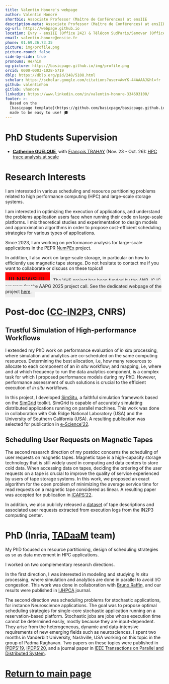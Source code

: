 ```yaml
---
title: Valentin Honore's webpage
author: Valentin Honoré
shortbio: Associate Professor (Maître de Conférences) at ensIIE
description-meta: Associate Professor (Maître de Conférences) at ensIIE
og-url: https://webpage.github.io
location: Evry - ensIIE (Office 242) & Télécom SudParis/Samovar (Office C404)
email: valentin.honore@ensiie.fr
phone: 01.69.36.73.35
picture: img/profile.png
picture-round: false
side-by-side: true
pronouns: He/him
og-picture: https://basicpage.github.io/img/profile.png
orcid: 0000-0003-1028-5719
dblp: https://dblp.org/pid/248/5108.html
scholar: https://scholar.google.com/citations?user=AwYK-44AAAAJ&hl=fr
github: valentinhon
gitlab: vhonore
linkedin: https://www.linkedin.com/in/valentin-honore-334693100/
footer: >-
  Based on the
  [basicpage template](https://github.com/basicpage/basicpage.github.io),
  made to be easy to use! 🎓
---
```



# PhD Students Supervision

- **[Catherine GUELQUE](https://wiki.khatharsis.com/)**, with [François TRAHAY](https://trahay.wp.imtbs-tsp.eu/) (Nov. 23 - Oct. 26): [HPC trace analysis at scale](https://theses.fr/s374880?domaine=theses)



# Research Interests

I am interested in various scheduling and resource partitioning problems related to high performance computing (HPC) and large-scale storage systems.

I am interested in optimizing the execution of applications, and understand the problems application users face when running their code on large-scale platforms.
I mix theoretical studies and experimentation to design models and approximation algorithms in order to propose cost-efficient scheduling strategies for various types of applications.

Since 2023, I am working on performance analysis for large-scale applications in the PEPR [NumPEx](https://numpex.org/fr/) project.

In addition, I also work on large-scale storage, in particular on how to efficiently use magnetic tape storage.
Do not hesitate to contact me if you want to collaborate or discuss on these topics!!

<span style="font-size:22px;padding:10px;background-color:#ff0000">
!!! NEWS !!!
</span>


<span style="padding:10px;background-color:#f0f0f0">
The VHS project has been funded by the <a href="https://anr.fr/fileadmin/aap/2025/selection/aapg-2025-selection.pdf">ANR JCJC program</a> for the AAPG 2025 project call.
See the dedicated webpage of the project <a href="vhs.html">here</a>.
</span>


# Post-doc ([CC-IN2P3](https://cc.in2p3.fr/), CNRS)

## Trustful Simulation of High-performance Workflows

I extended my PhD work on performance evaluation of *in situ* processing, where simulation and analytics are co-scheduled on the same computing resources. Determining the best allocation, i.e, how many resources to allocate to each component of an *in situ* workflow; and mapping, i.e, where and at which frequency to run the data analytics component, is a complex task for which I proposed performance models during my PhD. However, performance assessment of such solutions is crucial to the efficient execution of *in situ* workflows.

In this project, I developed [SimSitu](https://figshare.com/articles/online_resource/Reproducibility_Artifact_for_the_paper_SIM-SITU_A_Framework_for_the_Faithful_Simulation_of_in_situ_Processing_/20416008?file=36503601), a faithful simulation framework based on the [SimGrid](https://simgrid.org/) toolkit. SimGrid is capable of accurately simulating distributed applications running on parallel machines. This work was done in collaboration with Oak Ridge National Laboratory (USA) and the University of Southern California (USA). A resulting publication was selected for publication in [e-Science'22](https://cnrs.hal.science/hal-03504863v2).

## Scheduling User Requests on Magnetic Tapes

The second research direction of my postdoc concerns the scheduling of user requests on magnetic tapes. Magnetic tape is a high-capacity storage technology that is still widely used in computing and data centers to store cold data. When accessing data on tapes, deciding the ordering of the user requests on a tape is crucial to improve the quality of service experienced by users of tape storage systems. In this work, we proposed an exact algorithm for the open problem of minimizing the average service time for read requests on a magnetic tape considered as linear. A resulting paper was accepted for publication in [ICAPS'22](https://cnrs.hal.science/hal-03482022).

In addition, we also publicly released a [dataset](https://figshare.com/s/a77d6b2687ab69416557) of tape descriptions and associated user requests extracted from execution logs from the IN2P3 computing center.


# PhD (Inria, [TADaaM](https://team.inria.fr/tadaam/) team)

My PhD focused on resource partitioning, design of scheduling strategies as so as data movement in HPC applications.

I worked on two complementary research directions.

In the first direction, I was interested in modeling and studying *in situ* processing, where simulation and analytics are done in parallel to avoid I/O congestion. This work was done in collaboration with [Bruno Raffin](http://datamove.imag.fr/bruno.raffin/), and our results were published in [IJHPCA](https://hal.inria.fr/hal-02091340/) journal.

The second direction was  scheduling problems for stochastic applications, for instance Neuroscience applications. The goal was to propose optimal scheduling strategies for single-core stochastic application running on a reservation-based platform. Stochastic jobs are jobs whose execution time cannot be determined easily, mostly because they are input-dependent. They arise from the heterogeneous, dynamic and data-intensive requirements of new emerging fields such as neurosciences. I spent two months in Vanderbilt University, Nashville, USA working on this topic in the group of Padma Raghavan. Two papers on these topics were published in [IPDPS'19](https://hal.inria.fr/hal-01968419/), [IPDPS'20](https://hal.inria.fr/hal-02448393/), and a journal paper in [IEEE Transactions on Parallel and Distributed System](https://hal.inria.fr/hal-03010676v1/).


# [Return to main page](https://valentinhon.github.io/webpage/)
